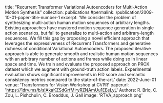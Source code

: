 title: "Recurrent Transformer Variational Autoencoders for Multi-Action Motion Synthesis"
collection: publications
#permalink: /publication/2009-10-01-paper-title-number-1
excerpt: 'We consider the problem of synthesizing multi-action human motion sequences of arbitrary lengths. Existing approaches have mastered motion sequence generation in single action scenarios, but fail to generalize to multi-action and arbitrary-length sequences. We fill this gap by proposing a novel efficient approach that leverages the expressiveness of Recurrent Transformers and generative richness of conditional Variational Autoencoders. The proposed iterative approach is able to generate smooth and realistic human motion sequences with an arbitrary number of actions and frames while doing so in linear space and time.
We train and evaluate the proposed approach on PROX dataset which we augment with ground-truth action labels. Experimental evaluation shows significant improvements in FID score and semantic consistency metrics compared to the state-of-the-art.'
date: 2022-June-01
venue: 'Transformers for Vision Workshop at CVPR'
paperurl: 'https://1drv.ms/b/s!AkaKZSdGrfMlryRZNAmUu1EEeLyL'
Authors: R. Briq, C. Zou, L. Pishchulin, C. Broaddus, J. Gall
image: 'RTVA_approach.png'
